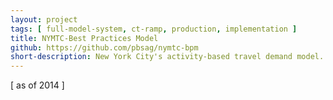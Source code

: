 ```yaml
---
layout: project
tags: [ full-model-system, ct-ramp, production, implementation ]
title: NYMTC-Best Practices Model
github: https://github.com/pbsag/nymtc-bpm
short-description: New York City's activity-based travel demand model.
---
```


[ as of 2014 ]
